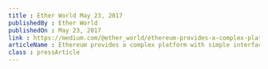 ```yaml
---
title : Ether World May 23, 2017
publishedBy : Ether World
publishedOn : May 23, 2017
link : https://medium.com/@ether_world/ethereum-provides-a-complex-platform-with-simple-interface-ada3a2536581
articleName : Ethereum provides a complex platform with simple interface
class : pressArticle
---
```


